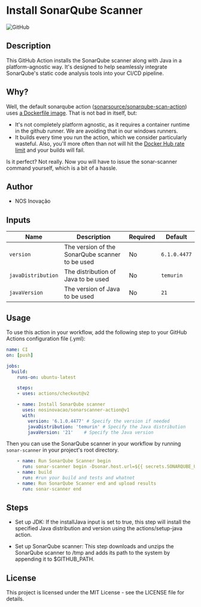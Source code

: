 # Install SonarQube Scanner

![GitHub](https://img.shields.io/github/license/nosinovacao/sonarscanner-action)

## Description

This GitHub Action installs the SonarQube scanner along with Java in a platform-agnostic way.
It's designed to help seamlessly integrate SonarQube's static code analysis tools into your CI/CD pipeline.

## Why?

Well, the default sonarqube action ([sonarsource/sonarqube-scan-action](https://github.com/SonarSource/sonarqube-scan-action))
uses [a Dockerfile image](https://github.com/SonarSource/sonarqube-scan-action/blob/master/action.yml#L8-L9). That is not bad
in itself, but:

- It's not completely platform agnostic, as it requires a container runtime in the github runner. We are avoiding that in our windows runners.
- It builds every time you run the action, which we consider particularly wasteful. Also, you'll more often than not will hit the [Docker Hub rate limit](https://docs.docker.com/docker-hub/download-rate-limit/) and your builds will fail.

Is it perfect? Not really. Now you will have to issue the sonar-scanner command yourself, which is a bit of a hassle.



## Author

- NOS Inovação

## Inputs

| Name              | Description                                          | Required | Default          |
| ----------------- | ---------------------------------------------------- | -------- | ---------------- |
| `version`         | The version of the SonarQube scanner to be used      | No       | `6.1.0.4477`     |
| `javaDistribution`| The distribution of Java to be used                  | No       | `temurin`        |
| `javaVersion`     | The version of Java to be used                       | No       | `21`             |

## Usage

To use this action in your workflow, add the following step to your GitHub Actions configuration file (.yml):

```yaml
name: CI
on: [push]

jobs:
  build:
    runs-on: ubuntu-latest

    steps:
    - uses: actions/checkout@v2

    - name: Install SonarQube scanner
      uses: nosinovacao/sonarscanner-action@v1
      with:
        version: '6.1.0.4477' # Specify the version if needed
        javaDistribution: 'temurin' # Specify the Java distribution
        javaVersion: '21'    # Specify the Java version
```

Then you can use the SonarQube scanner in your workflow by running `sonar-scanner` in your project's root directory.

```yaml
    - name: Run SonarQube Scanner begin
      run: sonar-scanner begin -Dsonar.host.url=${{ secrets.SONARQUBE_URL }} -Dsonar.token=${{ secrets.SONARQUBE_TOKEN }} # etc…
    - name: build
      run: #run your build and tests and whatnot
    - name: Run SonarQube Scanner end and upload results
      run: sonar-scanner end
```

## Steps

- Set up JDK: If the installJava input is set to true, this step will install the specified Java distribution and version using the actions/setup-java action.

- Set up SonarQube scanner: This step downloads and unzips the SonarQube scanner to /tmp and adds its path to the system by appending it to $GITHUB_PATH.

## License

This project is licensed under the MIT License - see the LICENSE file for details.